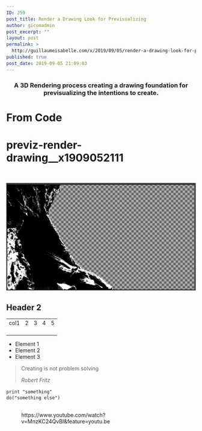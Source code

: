 ```yaml
---
ID: 259
post_title: Render a Drawing Look for Previsualizing
author: gicomadmin
post_excerpt: ""
layout: post
permalink: >
  http://guillaumeisabelle.com/x/2019/09/05/render-a-drawing-look-for-previsualizing/
published: true
post_date: 2019-09-05 21:09:03
---
```

<!-- wp:heading {"level":3,"align":"center"} -->
<h3 style="text-align:center">A 3D Rendering process creating a drawing foundation for previsualizing the intentions to create.</h3>
<!-- /wp:heading -->

<h1><strong>From Code</strong></h1>
<h1>previz-render-drawing__x1909052111</h1>
<p> </p>
<p><img src="https://github.com/GuillaumeIsabelle/x/raw/master/_posts/img/previz-render-drawing__x1909052111.png" /></p>

<!-- wp:heading -->
<h2>Header 2</h2>
<!-- /wp:heading -->

<!-- wp:table -->
<table class="wp-block-table"><tbody><tr><td>col1</td><td>2</td><td>3</td><td>4</td><td>5</td></tr><tr><td></td><td></td><td></td><td></td><td></td></tr><tr><td></td><td></td><td></td><td></td><td></td></tr><tr><td></td><td></td><td></td><td></td><td></td></tr><tr><td></td><td></td><td></td><td></td><td></td></tr></tbody></table>
<!-- /wp:table -->

<!-- wp:list -->
<ul><li>Element 1</li><li>Element 2</li><li>Element 3</li></ul>
<!-- /wp:list -->

<!-- wp:quote -->
<blockquote class="wp-block-quote"><p>Creating is not problem solving</p><cite>Robert Fritz</cite></blockquote>
<!-- /wp:quote -->

<!-- wp:code -->
<pre class="wp-block-code"><code>print "something"
do("something else")

</code></pre>
<!-- /wp:code -->

<!-- wp:core-embed/youtube {"url":"https://www.youtube.com/watch?v=MnzKC24QvBI\u0026feature=youtu.be","type":"video","providerNameSlug":"youtube","className":"wp-embed-aspect-16-9 wp-has-aspect-ratio"} -->
<figure class="wp-block-embed-youtube wp-block-embed is-type-video is-provider-youtube wp-embed-aspect-16-9 wp-has-aspect-ratio"><div class="wp-block-embed__wrapper">
https://www.youtube.com/watch?v=MnzKC24QvBI&amp;feature=youtu.be
</div></figure>
<!-- /wp:core-embed/youtube -->